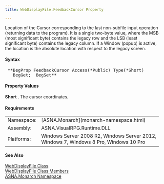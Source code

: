 ```yaml
---
title: WebDisplayFile.FeedbackCursor Property

---
```


Location of the Cursor corresponding to the last non-subfile input operation (returning data to the program). It is a single two-byte value, where the MSB (most significant byte) contains the legacy row and the LSB (least significant byte) contains the legacy column. If a Window (popup) is active, the location is the absolute location with respect to the legacy screen.

#### Syntax
<pre class="prettyprint"> **BegProp FeedbackCursor Access(*Public) Type(*Short)
   BegGet;  BegSet** </pre>

#### Property Values
**Short** . The cursor coordinates.
<!-- -->

#### Requirements
<table class="dttable" cellspacing="0" cellpadding="4" width="60%">
           <colgroup>
            <col width="15%" style="font-weight:bold" />
            <col width="85%" />
          </colgroup>
          <tr>
            <td>Namespace:</td>
            <td>[ASNA.Monarch](monarch-namespace.html)</td>
          </tr>
          <tr>
            <td>Assembly:</td>
            <td>ASNA.VisualRPG.Runtime.DLL</td>
          </tr>
         <tr>
            <td>Platforms:</td>
            <td>Windows Server 2008 R2, Windows Server 2012,  Windows 7, Windows 8 Pro, Windows 10 Pro</td>
         </tr>
</table>

<!-- end -->

#### See Also
[ WebDisplayFile Class](web-display-file-class.html) <br /> [ WebDisplayFile Class Members](web-display-file-class-members.html) <br /> [ASNA.Monarch Namespace](monarch-namespace.html)
